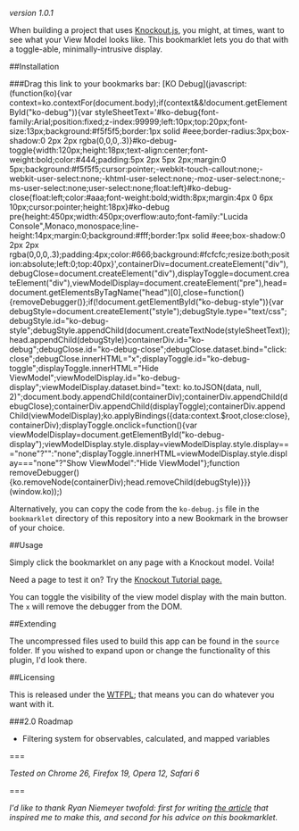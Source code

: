 _version 1.0.1_

When building a project that uses [Knockout.js](http://knockoutjs.com/), you might, at times, want to see what your View Model looks like. This bookmarklet lets you do that with a toggle-able, minimally-intrusive display.

##Installation

###Drag this link to your bookmarks bar: [KO Debug](javascript:(function(ko){var context=ko.contextFor(document.body);if(context&&!document.getElementById("ko-debug")){var styleSheetText='#ko-debug{font-family:Arial;position:fixed;z-index:99999;left:10px;top:20px;font-size:13px;background:#f5f5f5;border:1px solid #eee;border-radius:3px;box-shadow:0 2px 2px rgba(0,0,0,.3)}#ko-debug-toggle{width:120px;height:18px;text-align:center;font-weight:bold;color:#444;padding:5px 2px 5px 2px;margin:0 5px;background:#f5f5f5;cursor:pointer;-webkit-touch-callout:none;-webkit-user-select:none;-khtml-user-select:none;-moz-user-select:none;-ms-user-select:none;user-select:none;float:left}#ko-debug-close{float:left;color:#aaa;font-weight:bold;width:8px;margin:4px 0 6px 10px;cursor:pointer;height:18px}#ko-debug pre{height:450px;width:450px;overflow:auto;font-family:"Lucida Console",Monaco,monospace;line-height:14px;margin:0;background:#fff;border:1px solid #eee;box-shadow:0 2px 2px rgba(0,0,0,.3);padding:4px;color:#666;background:#fcfcfc;resize:both;position:absolute;left:0;top:40px}',containerDiv=document.createElement("div"),debugClose=document.createElement("div"),displayToggle=document.createElement("div"),viewModelDisplay=document.createElement("pre"),head=document.getElementsByTagName("head")[0],close=function(){removeDebugger()};if(!document.getElementById("ko-debug-style")){var debugStyle=document.createElement("style");debugStyle.type="text/css";debugStyle.id="ko-debug-style";debugStyle.appendChild(document.createTextNode(styleSheetText));head.appendChild(debugStyle)}containerDiv.id="ko-debug";debugClose.id="ko-debug-close";debugClose.dataset.bind="click: close";debugClose.innerHTML="x";displayToggle.id="ko-debug-toggle";displayToggle.innerHTML="Hide ViewModel";viewModelDisplay.id="ko-debug-display";viewModelDisplay.dataset.bind="text: ko.toJSON(data, null, 2)";document.body.appendChild(containerDiv);containerDiv.appendChild(debugClose);containerDiv.appendChild(displayToggle);containerDiv.appendChild(viewModelDisplay);ko.applyBindings({data:context.$root,close:close},containerDiv);displayToggle.onclick=function(){var viewModelDisplay=document.getElementById("ko-debug-display");viewModelDisplay.style.display=viewModelDisplay.style.display==="none"?"":"none";displayToggle.innerHTML=viewModelDisplay.style.display==="none"?"Show ViewModel":"Hide ViewModel"};function removeDebugger(){ko.removeNode(containerDiv);head.removeChild(debugStyle)}}}(window.ko));)

Alternatively, you can copy the code from the `ko-debug.js` file in the `bookmarklet` directory of this repository into a new Bookmark in the browser of your choice. 

##Usage

Simply click the bookmarklet on any page with a Knockout model. Voila!

Need a page to test it on? Try the [Knockout Tutorial page.](http://learn.knockoutjs.com/#/?tutorial=intro)

You can toggle the visibility of the view model display with the main button. The `x` will remove the debugger from the DOM.

##Extending

The uncompressed files used to build this app can be found in the `source` folder. If you wished to expand upon or change the functionality of this plugin, I'd look there.

##Licensing

This is released under the [WTFPL](http://www.wtfpl.net/); that means you can do whatever you want with it.

###2.0 Roadmap

- Filtering system for observables, calculated, and mapped variables


===

_Tested on Chrome 26, Firefox 19, Opera 12, Safari 6_

===

_I'd like to thank Ryan Niemeyer twofold: first for writing [the article](http://www.knockmeout.net/2011/06/10-things-to-know-about-knockoutjs-on.html) that inspired me to make this, and second for his advice on this bookmarklet._